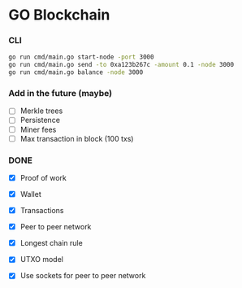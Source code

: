 # GO Blockchain

### CLI

```bash
go run cmd/main.go start-node -port 3000
go run cmd/main.go send -to 0xa123b267c -amount 0.1 -node 3000
go run cmd/main.go balance -node 3000 
```

### Add in the future (maybe)
- [ ] Merkle trees
- [ ] Persistence
- [ ] Miner fees
- [ ] Max transaction in block (100 txs)

### DONE
- [X] Proof of work
- [x] Wallet
- [x] Transactions
- [X] Peer to peer network
- [X] Longest chain rule 
- [X] UTXO model
- [X] Use sockets for peer to peer network

